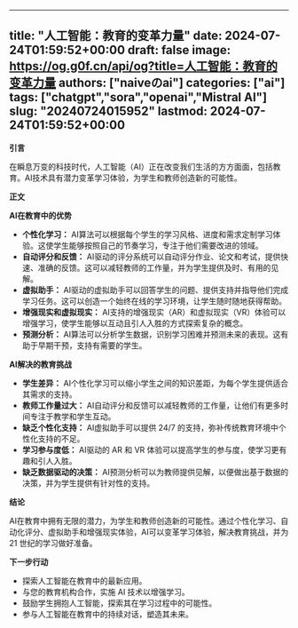 
---
title: "人工智能：教育的变革力量"
date: 2024-07-24T01:59:52+00:00
draft: false
image: https://og.g0f.cn/api/og?title=人工智能：教育的变革力量
authors: ["naiveのai"]
categories: ["ai"]
tags: ["chatgpt","sora","openai","Mistral AI"]
slug: "20240724015952"
lastmod: 2024-07-24T01:59:52+00:00
---
**引言**

在瞬息万变的科技时代，人工智能（AI）正在改变我们生活的方方面面，包括教育。AI技术具有潜力变革学习体验，为学生和教师创造新的可能性。

**正文**

**AI在教育中的优势**

* **个性化学习：** AI算法可以根据每个学生的学习风格、进度和需求定制学习体验。这使学生能够按照自己的节奏学习，专注于他们需要改进的领域。
* **自动评分和反馈：** AI驱动的评分系统可以自动评分作业、论文和考试，提供快速、准确的反馈。这可以减轻教师的工作量，并为学生提供及时、有用的见解。
* **虚拟助手：** AI驱动的虚拟助手可以回答学生的问题、提供支持并指导他们完成学习任务。这可以创造一个始终在线的学习环境，让学生随时随地获得帮助。
* **增强现实和虚拟现实：** AI支持的增强现实（AR）和虚拟现实（VR）体验可以增强学习，使学生能够以互动且引人入胜的方式探索复杂的概念。
* **预测分析：** AI算法可以分析学生数据，识别学习困难并预测未来的表现。这有助于早期干预，支持有需要的学生。

**AI解决的教育挑战**

* **学生差异：** AI个性化学习可以缩小学生之间的知识差距，为每个学生提供适合其需求的支持。
* **教师工作量过大：** AI自动评分和反馈可以减轻教师的工作量，让他们有更多时间专注于教学和学生互动。
* **缺乏个性化支持：** AI虚拟助手可以提供 24/7 的支持，弥补传统教育环境中个性化支持的不足。
* **学习参与度低：** AI驱动的 AR 和 VR 体验可以提高学生的参与度，使学习更有趣和引人入胜。
* **缺乏数据驱动的决策：** AI预测分析可以为教师提供见解，以便做出基于数据的决策，并为学生提供有针对性的支持。

**结论**

AI在教育中拥有无限的潜力，为学生和教师创造新的可能性。通过个性化学习、自动化评分、虚拟助手和增强现实体验，AI可以变革学习体验，解决教育挑战，并为 21 世纪的学习做好准备。

**下一步行动**

* 探索人工智能在教育中的最新应用。
* 与您的教育机构合作，实施 AI 技术以增强学习。
* 鼓励学生拥抱人工智能，探索其在学习过程中的可能性。
* 参与人工智能在教育中的持续对话，塑造其未来。